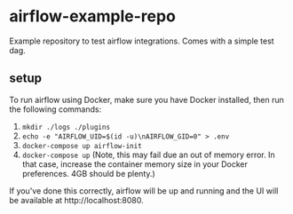 # airflow-example-repo

Example repository to test airflow integrations. Comes with a simple
test dag.

## setup

To run airflow using Docker, make sure you have Docker installed, then run
the following commands:

1. `mkdir ./logs ./plugins`
2. `echo -e "AIRFLOW_UID=$(id -u)\nAIRFLOW_GID=0" > .env`
3. `docker-compose up airflow-init`
4. `docker-compose up` (Note, this may fail due an out of memory error. In that case, increase the container memory size in your Docker preferences. 4GB should be plenty.)

If you've done this correctly, airflow will be up and running and the UI
will be available at http://localhost:8080.
